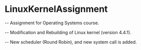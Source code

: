 # LinuxKernelAssignment
 
 -- Assignment for Operating Systems course. 
 
 -- Modification and Rebuilding of Linux kernel (version 4.4.1). 
 
 -- New scheduler (Round Robin), and new system call is added.
